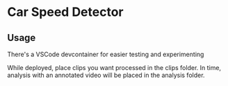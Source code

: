 # Car Speed Detector

## Usage

There's a VSCode devcontainer for easier testing and experimenting

While deployed, place clips you want processed in the clips folder. In time, analysis with an annotated video will be placed in the analysis folder.
